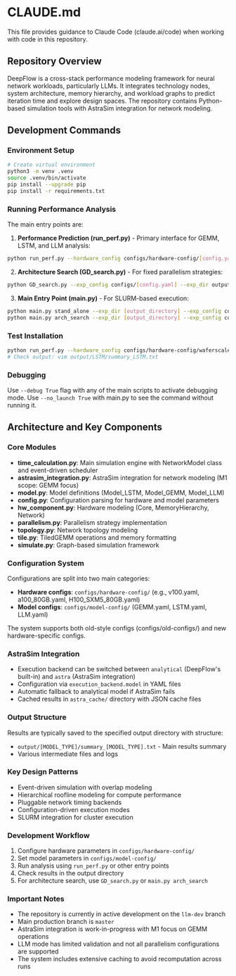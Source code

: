 # CLAUDE.md

This file provides guidance to Claude Code (claude.ai/code) when working with code in this repository.

## Repository Overview

DeepFlow is a cross-stack performance modeling framework for neural network workloads, particularly LLMs. It integrates technology nodes, system architecture, memory hierarchy, and workload graphs to predict iteration time and explore design spaces. The repository contains Python-based simulation tools with AstraSim integration for network modeling.

## Development Commands

### Environment Setup
```bash
# Create virtual environment
python3 -m venv .venv
source .venv/bin/activate
pip install --upgrade pip
pip install -r requirements.txt
```

### Running Performance Analysis
The main entry points are:

1. **Performance Prediction (run_perf.py)** - Primary interface for GEMM, LSTM, and LLM analysis:
```bash
python run_perf.py --hardware_config configs/hardware-config/[config.yaml] --model_config configs/model-config/[GEMM|LSTM|LLM].yaml --output_dir output
```

2. **Architecture Search (GD_search.py)** - For fixed parallelism strategies:
```bash
python GD_search.py --exp_config configs/[config.yaml] --exp_dir output --debug False --index [index] --batch_size [batch] --hidden_dim [lstm_dim] --data_scale [dataset_scaling_factor] --dp [data_parallel_dim] --lp [layer_parallel_dim] --kp_type [0|1] --kp1 [kp1_dim] --kp2 [kp2_dim] --inter_derate [derate_factor] --intra_derate [derate_factor] --kp1_inter [False|True] --kp2_inter [False|True] --dp_inter [False|True] --lp_inter [False|True] --wafer_dim [package_dim]
```

3. **Main Entry Point (main.py)** - For SLURM-based execution:
```bash
python main.py stand_alone --exp_dir [output_directory] --exp_config configs/[config.yaml]
python main.py arch_search --exp_dir [output_directory] --exp_config configs/[config.yaml]
```

### Test Installation
```bash
python run_perf.py --hardware_config configs/hardware-config/waferscale_20v100_80hbm.yaml --model_config configs/model-config/LSTM.yaml --output_dir output
# Check output: vim output/LSTM/summary_LSTM.txt
```

### Debugging
Use `--debug True` flag with any of the main scripts to activate debugging mode.
Use `--no_launch True` with main.py to see the command without running it.

## Architecture and Key Components

### Core Modules
- **time_calculation.py**: Main simulation engine with NetworkModel class and event-driven scheduler
- **astrasim_integration.py**: AstraSim integration for network modeling (M1 scope: GEMM focus)
- **model.py**: Model definitions (Model_LSTM, Model_GEMM, Model_LLM)
- **config.py**: Configuration parsing for hardware and model parameters
- **hw_component.py**: Hardware modeling (Core, MemoryHierarchy, Network)
- **parallelism.py**: Parallelism strategy implementation
- **topology.py**: Network topology modeling
- **tile.py**: TiledGEMM operations and memory formatting
- **simulate.py**: Graph-based simulation framework

### Configuration System
Configurations are split into two main categories:
- **Hardware configs**: `configs/hardware-config/` (e.g., v100.yaml, a100_80GB.yaml, H100_SXM5_80GB.yaml)
- **Model configs**: `configs/model-config/` (GEMM.yaml, LSTM.yaml, LLM.yaml)

The system supports both old-style configs (configs/old-configs/) and new hardware-specific configs.

### AstraSim Integration
- Execution backend can be switched between `analytical` (DeepFlow's built-in) and `astra` (AstraSim integration)
- Configuration via `execution_backend.model` in YAML files
- Automatic fallback to analytical model if AstraSim fails
- Cached results in `astra_cache/` directory with JSON cache files

### Output Structure
Results are typically saved to the specified output directory with structure:
- `output/[MODEL_TYPE]/summary_[MODEL_TYPE].txt` - Main results summary
- Various intermediate files and logs

### Key Design Patterns
- Event-driven simulation with overlap modeling
- Hierarchical roofline modeling for compute performance
- Pluggable network timing backends
- Configuration-driven execution modes
- SLURM integration for cluster execution

### Development Workflow
1. Configure hardware parameters in `configs/hardware-config/`
2. Set model parameters in `configs/model-config/`
3. Run analysis using `run_perf.py` or other entry points
4. Check results in the output directory
5. For architecture search, use `GD_search.py` or `main.py arch_search`

### Important Notes
- The repository is currently in active development on the `llm-dev` branch
- Main production branch is `master`
- AstraSim integration is work-in-progress with M1 focus on GEMM operations
- LLM mode has limited validation and not all parallelism configurations are supported
- The system includes extensive caching to avoid recomputation across runs
